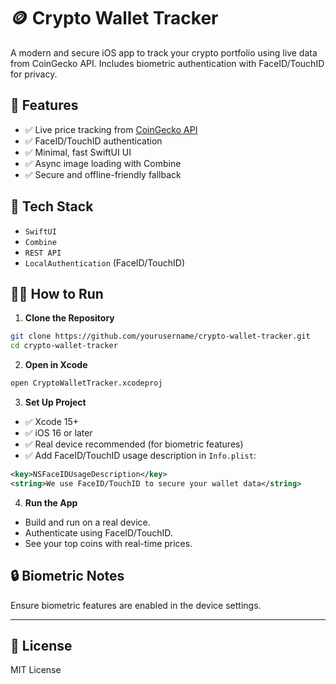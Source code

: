 # 🪙 Crypto Wallet Tracker

A modern and secure iOS app to track your crypto portfolio using live data from CoinGecko API. Includes biometric authentication with FaceID/TouchID for privacy.

## 🚀 Features

- ✅ Live price tracking from [CoinGecko API](https://www.coingecko.com/en/api)
- ✅ FaceID/TouchID authentication
- ✅ Minimal, fast SwiftUI UI
- ✅ Async image loading with Combine
- ✅ Secure and offline-friendly fallback

## 🧰 Tech Stack

- `SwiftUI`
- `Combine`
- `REST API`
- `LocalAuthentication` (FaceID/TouchID)

## 🧑‍💻 How to Run

1. **Clone the Repository**

```bash
git clone https://github.com/yourusername/crypto-wallet-tracker.git
cd crypto-wallet-tracker
```

2. **Open in Xcode**

```bash
open CryptoWalletTracker.xcodeproj
```

3. **Set Up Project**

- ✅ Xcode 15+
- ✅ iOS 16 or later
- ✅ Real device recommended (for biometric features)
- ✅ Add FaceID/TouchID usage description in `Info.plist`:

```xml
<key>NSFaceIDUsageDescription</key>
<string>We use FaceID/TouchID to secure your wallet data</string>
```

4. **Run the App**

- Build and run on a real device.
- Authenticate using FaceID/TouchID.
- See your top coins with real-time prices.

## 🔒 Biometric Notes

Ensure biometric features are enabled in the device settings.

---

## 📄 License

MIT License
